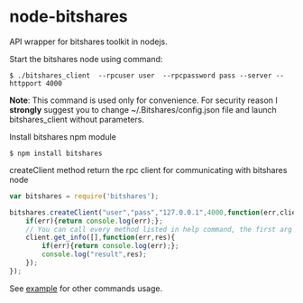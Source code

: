 node-bitshares
==============

API wrapper for bitshares toolkit in nodejs.

Start the bitshares node using command:

```
$ ./bitshares_client  --rpcuser user  --rpcpassword pass --server --httpport 4000
```

**Note**: This command is used only for convenience.
For security reason I **strongly** suggest you to change ~/.Bitshares/config.json file and launch bitshares_client without parameters.

Install bitshares npm module
```
$ npm install bitshares
```

createClient method return the rpc client for communicating with bitshares node
```js
var bitshares = require('bitshares');

bitshares.createClient("user","pass","127.0.0.1",4000,function(err,client){
	if(err){return console.log(err);};
	// You can call every method listed in help command, the first arg is the params list
	client.get_info([],function(err,res){
		if(err){return console.log(err);};
		console.log("result",res);
	});
});

```

See [example](/examples/main.js) for other commands usage.

